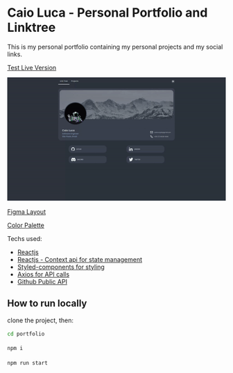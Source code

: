 # Caio Luca - Personal Portfolio and Linktree

This is my personal portfolio containing my personal projects and my social links.

[Test Live Version](https://caioluca.github.io/portfolio)

<center>

![Portfolio Preview](src/assets/preview.gif)

</center>

[Figma Layout](https://www.figma.com/file/WYvTtLjYW4I5CbaMSXXLRA/Portfolio?node-id=0-1&t=6no7xOiE9FG0yYrP-0)

[Color Palette](https://www.nordtheme.com/docs/colors-and-palettes)

Techs used:
- [Reactjs](https://react.dev/)
- [Reactjs - Context api for state management](https://react.dev/reference/react/useContext)
- [Styled-components for styling](https://styled-components.com/)
- [Axios for API calls](https://axios-http.com/docs/intro)
- [Github Public API](https://docs.github.com/en/rest/users/users?apiVersion=2022-11-28#get-a-user)

## How to run locally
clone the project, then:

```bash
cd portfolio

npm i

npm run start
```